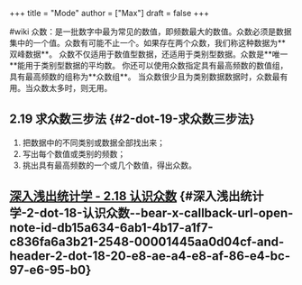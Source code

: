 +++
title = "Mode"
author = ["Max"]
draft = false
+++

\#wiki
众数：是一批数字中最为常见的数值，即频数最大的数值。众数必须是数据集中的一个值。众数有可能不止一个。如果存在两个众数，我们称这种数据为\*\*双峰数据\*\*。
众数不仅适用于数值型数据，还适用于类别型数据。众数是\*\*唯一\*\*能用于类别型数据的平均数。
你还可以使用众数指定具有最高频数的数值组，具有最高频数的组称为\*\*众数组\*\*。
当众数很少且为类别数据数据时，众数最有用。当众数太多时，则无用。


## 2.19 求众数三步法 {#2-dot-19-求众数三步法}

1.  把数据中的不同类别或数据全部找出来；
2.  写出每个数值或类别的频数；
3.  挑出具有最高频数的一个或几个数值，得出众数。


## [深入浅出统计学 - 2.18 认识众数](bear://x-callback-url/open-note?id=DB15A634-6AB1-4B17-A1F7-C836FA6A3B21-2548-00001445AA0D04CF&header=2.18%20%E8%AE%A4%E8%AF%86%E4%BC%97%E6%95%B0) {#深入浅出统计学-2-dot-18-认识众数--bear-x-callback-url-open-note-id-db15a634-6ab1-4b17-a1f7-c836fa6a3b21-2548-00001445aa0d04cf-and-header-2-dot-18-20-e8-ae-a4-e8-af-86-e4-bc-97-e6-95-b0}
